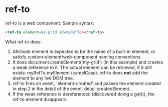# ref-to

ref-to is a web component.  Sample syntax:

```html
<ref-to element=my-grid id=myRefTo></ref-to>
```

What ref-to does:

1.  Attribute element is expected to be the name of a built-in element, or satisfy custom-element/web-component naming conventions.
2.  It does document.createElement('my-grid') (in this example) and creates a weak reference to it.  The actual element can be retrieved, if it still exists:  myRefTo.myElement (camelCase).  ref-to does **not** add the element to any live DOM tree.
3.  ref-to fires an event, 'element-created' and passes the element created in step 2 in the detail of the event.  detail.createdElement.
4.  If the weak reference is dereferenced (discovered doing a get()), the ref-to element disappears.
